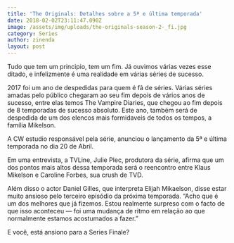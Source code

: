 ```yaml
---
title: 'The Originals: Detalhes sobre a 5ª e última temporada'
date: 2018-02-02T23:11:47.090Z
image: /assets/img/uploads/the-originals-season-2-_fi.jpg
category: Series
author: zinenda
layout: post
---
```

Tudo que tem um principio, tem um fim. Já ouvimos várias vezes esse ditado, e infelizmente é uma realidade em várias séries de sucesso.

2017 foi um ano de despedidas para quem é fã de séries. Várias séries amadas pelo público chegaram  ao seu fim depois de vários anos de sucesso, entre elas temos The Vampire Diaries, que chegou ao fim depois de 8 temporadas de sucesso absoluto. Este ano, também será de despedida de um dos elencos mais formidaveis de todos os tempos, a família Mikelson.

A CW estudio responsável pela série, anunciou o lançamento da 5ª e última temporada no dia 20 de Abril.

Em uma entrevista, a TVLine, Julie Plec, produtora da série, afirma que um dos pontos mais altos dessa temporada será o reencontro entre Klaus Mikelson e Caroline Forbes, sua crush de TVD.

Além disso o actor Daniel Gilles, que interpreta Elijah Mikaelson, disse estar muito ansioso pelo terceiro episódio da próxima temporada. “Acho que é um dos melhores que já fizemos. Estou realmente surpreso com o facto de que isso aconteceu — foi uma mudança de ritmo em relação ao que normalmente estamos acostumados a fazer.”

E você, está ansiono para a Series Finale?

